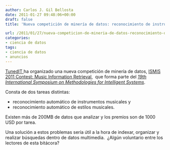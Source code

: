 ```yaml
---
author: Carlos J. Gil Bellosta
date: 2011-01-27 09:48:06+00:00
draft: false
title: 'Nueva competición de minería de datos: reconocimiento de instrumentos musicales'

url: /2011/01/27/nueva-competicion-de-mineria-de-datos-reconocimiento-de-instrumentos-musicales/
categories:
- ciencia de datos
tags:
- ciencia de datos
- anuncios
---
```


[TunedIT ](http://tunedit.org)ha organizado una nueva competición de minería de datos, [ISMIS 2011 Contest: Music Information Retrieval](http://tunedit.org/challenge/music-retrieval),  que forma parte del _[19th International Symposium on Methodologies for Intelligent Systems](http://ismis2011.ii.pw.edu.pl)_.

Consta de dos tareas distintas:



* reconocimiento automático de instrumentos musicales y
* reconocimiento automático de estilos musicales.

Existen más de 200MB de datos que analizar y los premios son de 1000 USD por tarea.

Una solución a estos problemas sería útil a la hora de indexar, organizar y realizar búsquedas dentro de datos multimedia.  ¿Algún voluntario entre los lectores de esta bitácora?
